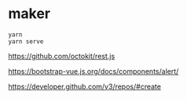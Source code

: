 # maker

```
yarn
yarn serve
```

https://github.com/octokit/rest.js

https://bootstrap-vue.js.org/docs/components/alert/

https://developer.github.com/v3/repos/#create
